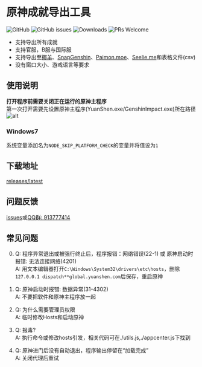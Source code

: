 # 原神成就导出工具  

![GitHub](https://img.shields.io/badge/License-GPL--3.0-brightgreen?style=flat-square) ![GitHub issues](https://img.shields.io/github/issues/HolographicHat/genshin-achievement-export?label=Issues&style=flat-square) ![Downloads](https://img.shields.io/github/downloads/HolographicHat/genshin-achievement-export/total?color=brightgreen&label=Downloads&style=flat-square) ![PRs Welcome](https://img.shields.io/badge/PRs-welcome-brightgreen.svg?style=flat-square)

- 支持导出所有成就
- 支持官服，B服与国际服
- 支持导出至[椰羊](https://cocogoat.work/achievement)、[SnapGenshin](https://github.com/DGP-Studio/Snap.Genshin)、[Paimon.moe](https://paimon.moe/achievement/)、[Seelie.me](https://seelie.me/achievements)和表格文件(csv)
- 没有窗口大小、游戏语言等要求

## 使用说明
**打开程序前需要关闭正在运行的原神主程序**  
第一次打开需要先设置原神主程序(YuanShen.exe/GenshinImpact.exe)所在路径
![alt](https://upload-bbs.mihoyo.com/upload/2022/04/06/165631158/e540a5a6d50cd5fdee19665435548e00_514247033566841954.jpg)   
### Windows7   
系统变量添加名为```NODE_SKIP_PLATFORM_CHECK```的变量并将值设为```1```   

## 下载地址
[releases/latest](https://github.com/HolographicHat/genshin-achievement-export/releases/latest)

## 问题反馈
[issues](https://github.com/HolographicHat/genshin-achievement-export/issues)或[QQ群: 913777414](https://qm.qq.com/cgi-bin/qm/qr?k=9UGz-chQVTjZa4b82RA_A41vIcBVNpms&jump_from=webapi)

## 常见问题   
0. Q: 程序异常退出或被强行终止后，程序报错：网络错误(22-1) 或 原神启动时报错: 无法连接网络(4201)   
   A: 用文本编辑器打开```C:\Windows\System32\drivers\etc\hosts```，删除```127.0.0.1 dispatch**global.yuanshen.com```后保存，重启原神   
   
1. Q: 原神启动时报错: 数据异常(31-4302)   
   A: 不要把软件和原神主程序放一起   
   
2. Q: 为什么需要管理员权限  
   A: 临时修改Hosts和启动原神  
   
3. Q: 报毒?   
   A: 执行命令或修改hosts引发，相关代码可在./utils.js,./appcenter.js下找到

4. Q: 原神进门后没有自动退出，程序输出停留在“加载完成”   
   A: 关闭代理后重试
